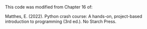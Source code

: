 This code was modified from Chapter 16 of:

Matthes, E. (2022). Python crash course: A hands-on, project-based introduction to programming (3rd ed.). No Starch Press.

